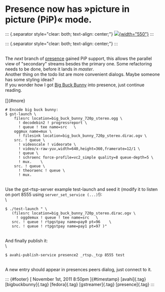 Presence now has »picture in picture (PiP)« mode.
=================================================

::: {.separator style="clear: both; text-align: center;"}
[![](http://2.bp.blogspot.com/-GVbPBtK-abo/TrBQ6wfJ_lI/AAAAAAAAAHY/cqjASZaTQK4/s1600/presence-pip.png){width="550"}](http://2.bp.blogspot.com/-GVbPBtK-abo/TrBQ6wfJ_lI/AAAAAAAAAHY/cqjASZaTQK4/s1600/presence-pip.png)
:::

::: {.separator style="clear: both; text-align: center;"}
:::

\
The *next* branch of
[presence](http://dummdida.blogspot.com/p/presence.html) gained PiP
support, this allows the parallel view of "secondary" streams besdes the
primary one. Some refactoring needs to be done, before it lands in
*master*.\
Another thing on the todo list are more convenient dialogs. Maybe
someone has some styling ideas?\
If you wonder how I got [Big Buck Bunny](http://www.bigbuckbunny.org/)
into presence, just continue reading.\
\
[]{#more}

    # Encode big buck bunny:
    $ gst-launch \
        filesrc location=big_buck_bunny_720p_stereo.ogg \
          ! decodebin2 ! progressreport \
          ! queue ! tee name=src   \
        oggmux name=mux \
          ! filesink location=big_buck_bunny_720p_stereo.dirac.ogv \
        src. ! queue \
          ! videoscale ! videorate \
          ! video/x-raw-yuv,width=640,height=360,framerate=12/1 \
          ! queue \
          ! schroenc force-profile=vc2_simple quality=8 queue-depth=5 \
          ! mux.    \
        src. ! queue \
          ! theoraenc ! queue \
          ! mux.

\
Use the gst-rtsp-server example test-launch and seed it (modify it to
listen on port 8555 using `server_set_service (...)`!):\
\

    $ ./test-launch " \
       (filesrc location=big_buck_bunny_720p_stereo.dirac.ogv \
         ! oggdemux ! queue ! tee name=src   \
       src. ! queue ! rtpgstpay name=pay0 pt=96    \
       src. ! queue ! rtpgstpay name=pay1 pt=97 )"

\
And finally publish it:\
\

    $ avahi-publish-service presence2 _rtsp._tcp 8555 test

\
A new entry should appear in presences peers dialog, just connect to it.

::: {#footer}
[ November 1st, 2011 8:50pm ]{#timestamp} [avahi]{.tag}
[bigbuckbunny]{.tag} [fedora]{.tag} [gstreamer]{.tag} [presence]{.tag}
:::
